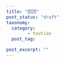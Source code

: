 ```yaml
---
title: "团团"
post_status: "draft"
taxonomy:
  category:
        - toutiao
  post_tag:

post_excerpt: ""
---
```

